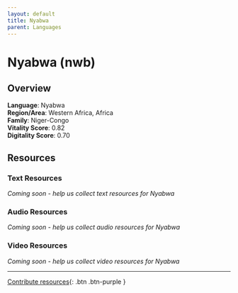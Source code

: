 ```yaml
---
layout: default
title: Nyabwa
parent: Languages
---
```


# Nyabwa (nwb)

## Overview

**Language**: Nyabwa  
**Region/Area**: Western Africa, Africa  
**Family**: Niger-Congo  
**Vitality Score**: 0.82  
**Digitality Score**: 0.70  

## Resources

### Text Resources
*Coming soon - help us collect text resources for Nyabwa*

### Audio Resources
*Coming soon - help us collect audio resources for Nyabwa*

### Video Resources
*Coming soon - help us collect video resources for Nyabwa*

---

[Contribute resources](https://fairtrain.github.io/){: .btn .btn-purple }
